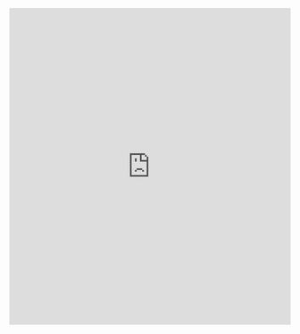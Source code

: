 <p><iframe allowfullscreen width="100%" height="569" class="google-slides-iframe" frameborder="0" scrolling="no" src="https://docs.google.com/presentation/d/e/2PACX-1vRIp6SN8FQUckhQnASyQCIRHpVbbCRJB60pKTy8rl1eadY1GsYazG7CWj5xhFcLlgKTW2vmvHtr3Ri3/embed?start=false&amp;loop=false&amp;delayms=3000"></iframe></p>